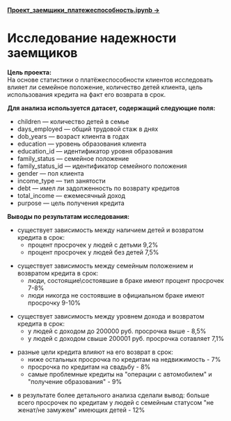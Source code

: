 **[Проект_заемщики_платежеспособность.ipynb ->](Заемщики_платежеспособность.ipynb)**  

# Исследование надежности заемщиков
**Цель проекта:**  
На основе статистики о платёжеспособности клиентов исследовать влияет ли семейное положение, количество детей клиента, цель использования кредита на факт его возврата в срок.  
<p></p>

**Для анализа используется датасет, содержащий следующие поля:**
* children — количество детей в семье
* days_employed — общий трудовой стаж в днях
* dob_years — возраст клиента в годах
* education — уровень образования клиента
* education_id — идентификатор уровня образования
* family_status — семейное положение
* family_status_id — идентификатор семейного положения
* gender — пол клиента
* income_type — тип занятости
* debt — имел ли задолженность по возврату кредитов
* total_income — ежемесячный доход
* purpose — цель получения кредита

**Выводы по результатам исследования:**
- существует зависимость между наличием детей и возвратом кредита в срок:
    - процент просрочек у людей с детьми 9,2%
    - процент просрочек у людей без детей 7,5%
<p></p>

- существует зависимость между семейным положением и возвратом кредита в срок:
    - люди, состоящие\состоявшие в браке имеют процент просрочек 7-8%
    - люди никогда не состоявшие в официальном браке имеют просрочку 9-10%      
<p></p>

- существует зависимость между уровнем дохода и возвратом кредита в срок:
    - у людей с доходом до 200000 руб. просрочка выше - 8,5%
    - у людей с доходом свыше 200001 руб. просрочка сотавляет 7,1%
<p></p>

- разные цели кредита влияют на его возврат в срок:
    - ниже остальных просрочка по кредитам на недвижимость - 7%
    - просрочка по кредитам на свадьбу - 8%
    - самые проблемные кредиты на "операции с автомобилем" и "получение образования" - 9%
<p></p>

- в результате более детального анализа сделали вывод: больше всего просрочек по кредитам у людей с семейным статусом "не женат/не замужем" имеющих детей - 12%
